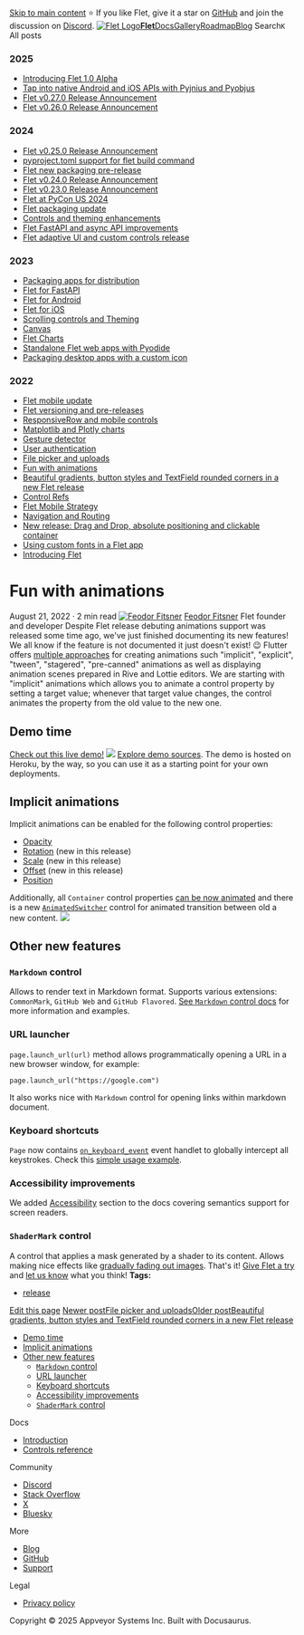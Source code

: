 [Skip to main content](https://flet.dev/blog/fun-with-animations/#__docusaurus_skipToContent_fallback)
⭐️ If you like Flet, give it a star on [GitHub](https://github.com/flet-dev/flet) and join the discussion on [Discord](https://discord.gg/dzWXP8SHG8).
[![Flet Logo](https://flet.dev/img/logo.svg)**Flet**](https://flet.dev/)[Docs](https://flet.dev/docs/)[Gallery](https://flet.dev/gallery)[Roadmap](https://flet.dev/roadmap)[Blog](https://flet.dev/blog)
[](https://github.com/flet-dev/flet)
Search`K`
All posts
### 2025
  * [Introducing Flet 1.0 Alpha](https://flet.dev/blog/introducing-flet-1-0-alpha)
  * [Tap into native Android and iOS APIs with Pyjnius and Pyobjus](https://flet.dev/blog/tap-into-native-android-and-ios-apis-with-Pyjnius-and-pyobjus)
  * [Flet v0.27.0 Release Announcement](https://flet.dev/blog/flet-v-0-27-release-announcement)
  * [Flet v0.26.0 Release Announcement](https://flet.dev/blog/flet-v-0-26-release-announcement)


### 2024
  * [Flet v0.25.0 Release Announcement](https://flet.dev/blog/flet-v-0-25-release-announcement)
  * [pyproject.toml support for flet build command](https://flet.dev/blog/pyproject-toml-support-for-flet-build-command)
  * [Flet new packaging pre-release](https://flet.dev/blog/flet-new-packaging-pre-release)
  * [Flet v0.24.0 Release Announcement](https://flet.dev/blog/flet-v-0-24-release-announcement)
  * [Flet v0.23.0 Release Announcement](https://flet.dev/blog/flet-v-0-23-release-announcement)
  * [Flet at PyCon US 2024](https://flet.dev/blog/flet-at-pycon-us-2024)
  * [Flet packaging update](https://flet.dev/blog/flet-packaging-update)
  * [Controls and theming enhancements](https://flet.dev/blog/controls-and-theming-enhancements)
  * [Flet FastAPI and async API improvements](https://flet.dev/blog/flet-fastapi-and-async-api-improvements)
  * [Flet adaptive UI and custom controls release](https://flet.dev/blog/flet-adaptive-and-custom-controls)


### 2023
  * [Packaging apps for distribution](https://flet.dev/blog/packaging-apps-for-distribution)
  * [Flet for FastAPI](https://flet.dev/blog/flet-for-fastapi)
  * [Flet for Android](https://flet.dev/blog/flet-for-android)
  * [Flet for iOS](https://flet.dev/blog/flet-for-ios)
  * [Scrolling controls and Theming](https://flet.dev/blog/scrolling-controls-and-theming)
  * [Canvas](https://flet.dev/blog/canvas)
  * [Flet Charts](https://flet.dev/blog/flet-charts)
  * [Standalone Flet web apps with Pyodide](https://flet.dev/blog/standalone-flet-web-apps-with-pyodide)
  * [Packaging desktop apps with a custom icon](https://flet.dev/blog/packaging-desktop-apps-with-custom-icon)


### 2022
  * [Flet mobile update](https://flet.dev/blog/flet-mobile-update)
  * [Flet versioning and pre-releases](https://flet.dev/blog/flet-versioning-and-pre-releases)
  * [ResponsiveRow and mobile controls](https://flet.dev/blog/responsive-row-and-mobile-controls)
  * [Matplotlib and Plotly charts](https://flet.dev/blog/matplotlib-and-plotly-charts)
  * [Gesture detector](https://flet.dev/blog/gesture-detector)
  * [User authentication](https://flet.dev/blog/user-authentication)
  * [File picker and uploads](https://flet.dev/blog/file-picker-and-uploads)
  * [Fun with animations](https://flet.dev/blog/fun-with-animations)
  * [Beautiful gradients, button styles and TextField rounded corners in a new Flet release](https://flet.dev/blog/gradients-button-textfield-styles)
  * [Control Refs](https://flet.dev/blog/control-refs)
  * [Flet Mobile Strategy](https://flet.dev/blog/flet-mobile-strategy)
  * [Navigation and Routing](https://flet.dev/blog/navigation-and-routing)
  * [New release: Drag and Drop, absolute positioning and clickable container](https://flet.dev/blog/drag-and-drop-release)
  * [Using custom fonts in a Flet app](https://flet.dev/blog/using-custom-fonts-in-flet-app)
  * [Introducing Flet](https://flet.dev/blog/introducing-flet)


# Fun with animations
August 21, 2022 · 2 min read
[![Feodor Fitsner](https://avatars0.githubusercontent.com/u/5041459?s=400&v=4)](ttps://github.com/FeodorFitsner)
[Feodor Fitsner](ttps://github.com/FeodorFitsner)
Flet founder and developer
[](https://github.com/FeodorFitsner "GitHub")[](https://x.com/fletdev "X")
Despite Flet release debuting animations support was released some time ago, we've just finished documenting its new features! We all know if the feature is not documented it just doesn't exist! 😉
Flutter offers [multiple approaches](https://docs.flutter.dev/development/ui/animations) for creating animations such "implicit", "explicit", "tween", "stagered", "pre-canned" animations as well as displaying animation scenes prepared in Rive and Lottie editors.
We are starting with "implicit" animations which allows you to animate a control property by setting a target value; whenever that target value changes, the control animates the property from the old value to the new one.
## Demo time[​](https://flet.dev/blog/fun-with-animations/#demo-time "Direct link to Demo time")
[Check out this live demo!](https://flet-animation.herokuapp.com/)
[![](https://flet.dev/img/blog/animations/flet-animation-demo.gif)](https://flet-animation.herokuapp.com/)
[Explore demo sources](https://github.com/flet-dev/flet-heroku-app). The demo is hosted on Heroku, by the way, so you can use it as a starting point for your own deployments.
## Implicit animations[​](https://flet.dev/blog/fun-with-animations/#implicit-animations "Direct link to Implicit animations")
Implicit animations can be enabled for the following control properties:
  * [Opacity](https://flet.dev/docs/cookbook/animations#opacity-animation)
  * [Rotation](https://flet.dev/docs/cookbook/animations#rotation-animation) (new in this release)
  * [Scale](https://flet.dev/docs/cookbook/animations#scale-animation) (new in this release)
  * [Offset](https://flet.dev/docs/cookbook/animations#offset-animation) (new in this release)
  * [Position](https://flet.dev/docs/cookbook/animations#position-animation)


Additionally, all `Container` control properties [can be now animated](https://flet.dev/docs/cookbook/animations#animated-container) and there is a new [`AnimatedSwitcher`](https://flet.dev/docs/controls/animatedswitcher) control for animated transition between old a new content.
![](https://flet.dev/img/docs/controls/animated-switcher/animated-switcher.gif)
## Other new features[​](https://flet.dev/blog/fun-with-animations/#other-new-features "Direct link to Other new features")
### `Markdown` control[​](https://flet.dev/blog/fun-with-animations/#markdown-control "Direct link to markdown-control")
Allows to render text in Markdown format. Supports various extensions: `CommonMark`, `GitHub Web` and `GitHub Flavored`.
[See `Markdown` control docs](https://flet.dev/docs/controls/markdown) for more information and examples.
### URL launcher[​](https://flet.dev/blog/fun-with-animations/#url-launcher "Direct link to URL launcher")
`page.launch_url(url)` method allows programmatically opening a URL in a new browser window, for example:
```
page.launch_url("https://google.com")
```

It also works nice with `Markdown` control for opening links within markdown document.
### Keyboard shortcuts[​](https://flet.dev/blog/fun-with-animations/#keyboard-shortcuts "Direct link to Keyboard shortcuts")
`Page` now contains [`on_keyboard_event`](https://flet.dev/docs/controls/page#on_keyboard_event) event handlet to globally intercept all keystrokes.
Check this [simple usage example](https://github.com/flet-dev/examples/blob/main/python/controls/page/keyboard-events.py).
### Accessibility improvements[​](https://flet.dev/blog/fun-with-animations/#accessibility-improvements "Direct link to Accessibility improvements")
We added [Accessibility](https://flet.dev/docs/cookbook/accessibility) section to the docs covering semantics support for screen readers.
### `ShaderMark` control[​](https://flet.dev/blog/fun-with-animations/#shadermark-control "Direct link to shadermark-control")
A control that applies a mask generated by a shader to its content. Allows making nice effects like [gradually fading out images](https://flet.dev/docs/controls/shadermask#gradually-fade-out-image-to-the-bottom-edge).
That's it!
[Give Flet a try](https://flet.dev/docs) and [let us know](https://discord.gg/dzWXP8SHG8) what you think!
**Tags:**
  * [release](https://flet.dev/blog/tags/release)


[Edit this page](https://github.com/flet-dev/website/edit/main/blog/2022-08-21-fun-with-animations.md)
[Newer postFile picker and uploads](https://flet.dev/blog/file-picker-and-uploads)[Older postBeautiful gradients, button styles and TextField rounded corners in a new Flet release](https://flet.dev/blog/gradients-button-textfield-styles)
  * [Demo time](https://flet.dev/blog/fun-with-animations/#demo-time)
  * [Implicit animations](https://flet.dev/blog/fun-with-animations/#implicit-animations)
  * [Other new features](https://flet.dev/blog/fun-with-animations/#other-new-features)
    * [`Markdown` control](https://flet.dev/blog/fun-with-animations/#markdown-control)
    * [URL launcher](https://flet.dev/blog/fun-with-animations/#url-launcher)
    * [Keyboard shortcuts](https://flet.dev/blog/fun-with-animations/#keyboard-shortcuts)
    * [Accessibility improvements](https://flet.dev/blog/fun-with-animations/#accessibility-improvements)
    * [`ShaderMark` control](https://flet.dev/blog/fun-with-animations/#shadermark-control)


Docs
  * [Introduction](https://flet.dev/docs)
  * [Controls reference](https://flet.dev/docs/controls)


Community
  * [Discord](https://discord.gg/dzWXP8SHG8)
  * [Stack Overflow](https://stackoverflow.com/questions/tagged/flet)
  * [X](https://x.com/fletdev)
  * [Bluesky](https://bsky.app/profile/fletdev.bsky.social)


More
  * [Blog](https://flet.dev/blog)
  * [GitHub](https://github.com/flet-dev/flet)
  * [Support](https://flet.dev/support)


Legal
  * [Privacy policy](https://flet.dev/privacy-policy)


Copyright © 2025 Appveyor Systems Inc. Built with Docusaurus.
